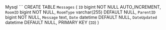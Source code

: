 

Mysql ```
CREATE TABLE `Messages` (
  `ID` bigint NOT NULL AUTO_INCREMENT,
  `RoomID` bigint NOT NULL,
  `RoomType` varchar(255) DEFAULT NULL,
  `ParentID` bigint NOT NULL,
  `Message` text,
  `Date` datetime DEFAULT NULL,
  `DateUpdated` datetime DEFAULT NULL,
  PRIMARY KEY (`ID`)
)
```


